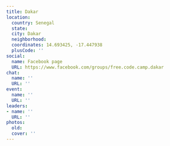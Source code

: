 ```yaml
---
title: Dakar
location:
  country: Senegal
  state: 
  city: Dakar
  neighborhood: 
  coordinates: 14.693425, -17.447938
  plusCode: ''
social:
  name: Facebook page
  URL: https://www.facebook.com/groups/free.code.camp.dakar
chat:
  name: ''
  URL: ''
event:
  name: ''
  URL: ''
leaders:
- name: ''
  URL: ''
photos:
  old: 
  cover: ''
---
```

